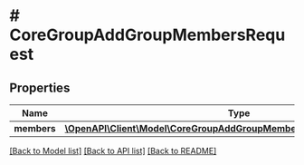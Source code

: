 # # CoreGroupAddGroupMembersRequest

## Properties

Name | Type | Description | Notes
------------ | ------------- | ------------- | -------------
**members** | [**\OpenAPI\Client\Model\CoreGroupAddGroupMembersRequestMembersInner[]**](CoreGroupAddGroupMembersRequestMembersInner.md) |  |

[[Back to Model list]](../../README.md#models) [[Back to API list]](../../README.md#endpoints) [[Back to README]](../../README.md)
